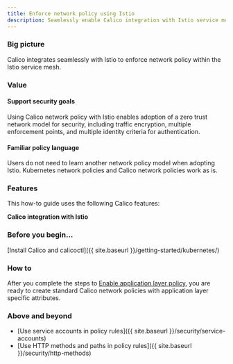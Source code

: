 ```yaml
---
title: Enforce network policy using Istio
description: Seamlessly enable Calico integration with Istio service mesh to enforce network policy including matching on HTTP methods and paths.
---
```


### Big picture

Calico integrates seamlessly with Istio to enforce network policy within the Istio service mesh.

### Value

#### Support security goals

Using Calico network policy with Istio enables adoption of a zero trust network model for security, including traffic encryption, multiple enforcement points, and multiple identity criteria for authentication.

#### Familiar policy language

Users do not need to learn another network policy model when adopting Istio. Kubernetes network policies and Calico network policies work as is.

### Features

This how-to guide uses the following Calico features:

**Calico integration with Istio**

### Before you begin...

[Install Calico and calicoctl]({{ site.baseurl }}/getting-started/kubernetes/)

### How to

After you complete the steps to [Enable application layer policy]({{site.baseurl}}/security/app-layer-policy), you are ready to create standard Calico network policies with application layer specific attributes.

### Above and beyond

- [Use service accounts in policy rules]({{ site.baseurl }}/security/service-accounts) 
- [Use HTTP methods and paths in policy rules]({{ site.baseurl }}/security/http-methods)
